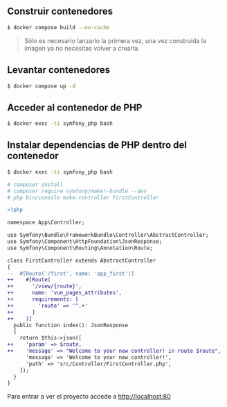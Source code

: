 ## Construir contenedores

```bash
$ docker compose build --no-cache
```
> Sólo es necesario lanzarlo la primera vez, una vez construida la imagen ya no necesitas volver a crearla.

## Levantar contenedores

```bash
$ docker compose up -d
```

## Acceder al contenedor de PHP

```bash
$ docker exec -ti symfony_php bash
```

## Instalar dependencias de PHP dentro del contenedor

```bash
$ docker exec -ti symfony_php bash

# composer install
# composer require symfony/maker-bundle --dev
# php bin/console make:controller FirstController
```

```diff
<?php

namespace App\Controller;

use Symfony\Bundle\FrameworkBundle\Controller\AbstractController;
use Symfony\Component\HttpFoundation\JsonResponse;
use Symfony\Component\Routing\Annotation\Route;

class FirstController extends AbstractController
{
--  #[Route('/first', name: 'app_first')]
++    #[Route(
++      '/view/{route}',
++      name: 'vue_pages_attributes',
++      requirements: [
++        'route' => '^.+'
++      ]
++    )]
  public function index(): JsonResponse
  {
    return $this->json([
++    'param' => $route,
++    'message' => "Welcome to your new controller! in route $route",
      'message' => 'Welcome to your new controller!',
      'path' => 'src/Controller/FirstController.php',
    ]);
  }
}
```

Para entrar a ver el proyecto accede a [http://localhost:80](http://localhost:80)
